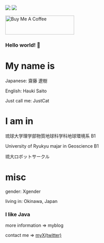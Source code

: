 ![](https://img.shields.io/badge/gender-X-blueviolet)
![](https://img.shields.io/badge/Language-Java-yellow)

<a href="https://www.buymeacoffee.com/JustCat3456" target="_blank"><img src="https://cdn.buymeacoffee.com/buttons/v2/default-yellow.png" alt="Buy Me A Coffee" style="height: 60px !important;width: 217px !important;" ></a>



### Hello world! 👋 

# My name is
Japanese: 齋藤 遼樹 

English: Hauki Saito

Just call me: JustCat



# I am in

琉球大学理学部物質地球科学科地球環境系 B1

University of Ryukyu majar in Geoscience B1

琉大ロボットサークル




# misc

gender: Xgender

living in: Okinawa, Japan



### I like Java

more information => myblog

contact me => [myX(twitter)](https://x.com/JustCat3456)
